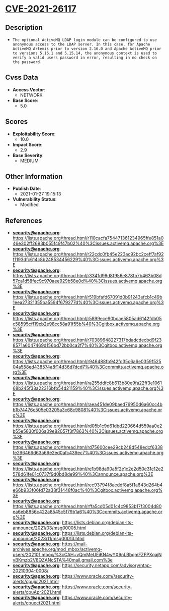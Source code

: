 
# [CVE-2021-26117](https://cve.mitre.org/cgi-bin/cvename.cgi?name=CVE-2021-26117)

## Description

- `The optional ActiveMQ LDAP login module can be configured to use anonymous access to the LDAP server. In this case, for Apache ActiveMQ Artemis prior to version 2.16.0 and Apache ActiveMQ prior to versions 5.16.1 and 5.15.14, the anonymous context is used to verify a valid users password in error, resulting in no check on the password.`

## Cvss Data

- **Access Vector**:
  - NETWORK
- **Base Score**:
  - 5.0

## Scores

- **Exploitability Score**:
  - 10.0
- **Impact Score**:
  - 2.9
- **Base Severity**:
  - MEDIUM

## Other Information

- **Publish Date**:
  - 2021-01-27 19:15:13
- **Vulnerability Status**:
  - Modified

## References

- **security@apache.org**: https://lists.apache.org/thread.html/r110cacfa754471361234965ffe851a046e302ff2693b055f49f47b02%40%3Cissues.activemq.apache.org%3E
- **security@apache.org**: https://lists.apache.org/thread.html/r22cdc0fb45e223ac92bc2ceff7af92f1193dfc614c8b248534456229%40%3Cissues.activemq.apache.org%3E
- **security@apache.org**: https://lists.apache.org/thread.html/r3341d96d8f956e878fb7b463b08d57ca1d58fec9c970aee929b58e0d%40%3Cissues.activemq.apache.org%3E
- **security@apache.org**: https://lists.apache.org/thread.html/r519bfafd67091d0b91243efcb1c49b1eea27321355ba5594f679277d%40%3Cissues.activemq.apache.org%3E
- **security@apache.org**: https://lists.apache.org/thread.html/r5899ece90bcae5805ad6142fdb05c58595cff19cb2e98cc58a91f55b%40%3Cgitbox.activemq.apache.org%3E
- **security@apache.org**: https://lists.apache.org/thread.html/r70389648227317bdadcdecbd9f238571a6047469d156bd72bb0ca2f7%40%3Cgitbox.activemq.apache.org%3E
- **security@apache.org**: https://lists.apache.org/thread.html/r946488fb942fd35c6a6e0359f52504a558ed438574a8f14d36d7dcd7%40%3Ccommits.activemq.apache.org%3E
- **security@apache.org**: https://lists.apache.org/thread.html/ra255ddfc8b613b80e9fa22ff3e106168b245f38a22316bfb54d21159%40%3Cissues.activemq.apache.org%3E
- **security@apache.org**: https://lists.apache.org/thread.html/raea451de09baed76950d6a60cc4bb1b74476c505e03205a3c68c9808%40%3Cissues.activemq.apache.org%3E
- **security@apache.org**: https://lists.apache.org/thread.html/rd05b1c9d61dbd220664d559aa0e2b55e5830f006a09e82057f3f7863%40%3Cissues.activemq.apache.org%3E
- **security@apache.org**: https://lists.apache.org/thread.html/rd75600cee29cb248d548edcf6338fe296466d63a69e2ed0afc439ec7%40%3Cissues.activemq.apache.org%3E
- **security@apache.org**: https://lists.apache.org/thread.html/re1b98da90a5f2e1c2e2d50e31c12e2578d61fe01c0737f9d0bd8de99%40%3Cannounce.apache.org%3E
- **security@apache.org**: https://lists.apache.org/thread.html/rec93794f8aeddf8a5f1a643d264b4e66b933f06fd72a38f31448f0ac%40%3Cgitbox.activemq.apache.org%3E
- **security@apache.org**: https://lists.apache.org/thread.html/rffa5cd05d01c4c9853b17f3004d80ea6eb8856c422a8545c5f79b1a6%40%3Ccommits.activemq.apache.org%3E
- **security@apache.org**: https://lists.debian.org/debian-lts-announce/2021/03/msg00005.html
- **security@apache.org**: https://lists.debian.org/debian-lts-announce/2023/11/msg00013.html
- **security@apache.org**: https://mail-archives.apache.org/mod_mbox/activemq-users/202101.mbox/%3cCAH+vQmMeUEiKN4wYX9nLBbqmFZFPXqajNvBKmzb2V8QZANcSTA%40mail.gmail.com%3e
- **security@apache.org**: https://security.netapp.com/advisory/ntap-20210304-0008/
- **security@apache.org**: https://www.oracle.com//security-alerts/cpujul2021.html
- **security@apache.org**: https://www.oracle.com/security-alerts/cpuApr2021.html
- **security@apache.org**: https://www.oracle.com/security-alerts/cpuoct2021.html
